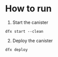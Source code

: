 # How to run

1. Start the canister

```
dfx start --clean
```

2. Deploy the canister

```
dfx deploy
```
